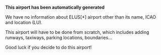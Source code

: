 **This airport has been automatically generated**

We have no information about ELUS[*] airport other than its name, ICAO and location (LU).

This airport will have to be done from scratch, which includes adding runways, taxiways, parking locations, boundaries...

Good luck if you decide to do this airport!